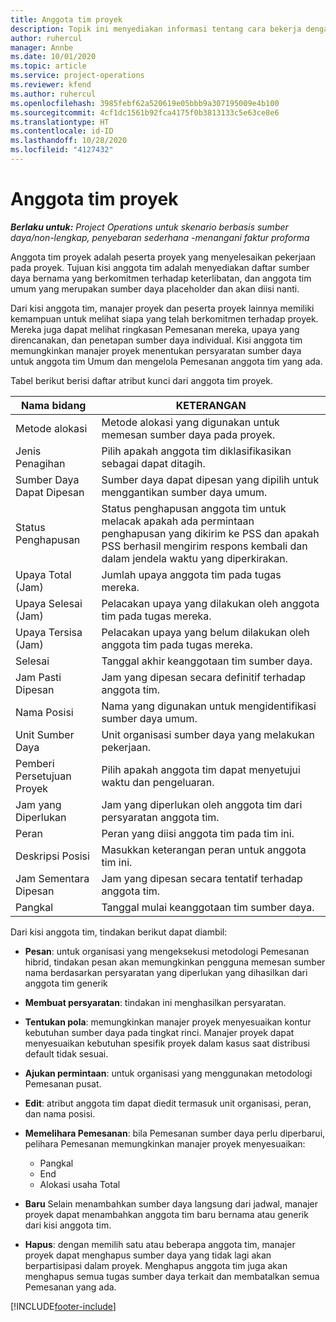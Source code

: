 ```yaml
---
title: Anggota tim proyek
description: Topik ini menyediakan informasi tentang cara bekerja dengan informasi anggota tim proyek, atribut, dan penjadwalan.
author: ruhercul
manager: Annbe
ms.date: 10/01/2020
ms.topic: article
ms.service: project-operations
ms.reviewer: kfend
ms.author: ruhercul
ms.openlocfilehash: 3985febf62a520619e05bbb9a307195009e4b100
ms.sourcegitcommit: 4cf1dc1561b92fca4175f0b3813133c5e63ce8e6
ms.translationtype: HT
ms.contentlocale: id-ID
ms.lasthandoff: 10/28/2020
ms.locfileid: "4127432"
---
```

# <a name="project-team-members"></a>Anggota tim proyek

_**Berlaku untuk:** Project Operations untuk skenario berbasis sumber daya/non-lengkap, penyebaran sederhana -menangani faktur proforma_

Anggota tim proyek adalah peserta proyek yang menyelesaikan pekerjaan pada proyek. Tujuan kisi anggota tim adalah menyediakan daftar sumber daya bernama yang berkomitmen terhadap keterlibatan, dan anggota tim umum yang merupakan sumber daya placeholder dan akan diisi nanti.

Dari kisi anggota tim, manajer proyek dan peserta proyek lainnya memiliki kemampuan untuk melihat siapa yang telah berkomitmen terhadap proyek. Mereka juga dapat melihat ringkasan Pemesanan mereka, upaya yang direncanakan, dan penetapan sumber daya individual. Kisi anggota tim memungkinkan manajer proyek menentukan persyaratan sumber daya untuk anggota tim Umum dan mengelola Pemesanan anggota tim yang ada.

Tabel berikut berisi daftar atribut kunci dari anggota tim proyek.

| Nama bidang          | KETERANGAN                                                                                                                                                                  |
|--------------------------|-----------------------------------------------------------------------------------------------------------------------------------------------------------------------------------|
| Metode alokasi        | Metode alokasi yang digunakan untuk memesan sumber daya pada proyek.                                                                         |
| Jenis Penagihan             | Pilih apakah anggota tim diklasifikasikan sebagai dapat ditagih.                                                                                                                                       |
| Sumber Daya Dapat Dipesan        | Sumber daya dapat dipesan yang dipilih untuk menggantikan sumber daya umum.                                                                                                                   |
| Status Penghapusan            | Status penghapusan anggota tim untuk melacak apakah ada permintaan penghapusan yang dikirim ke PSS dan apakah PSS berhasil mengirim respons kembali dan dalam jendela waktu yang diperkirakan. |
| Upaya Total (Jam)     | Jumlah upaya anggota tim pada tugas mereka.                                                                                                                         |
| Upaya Selesai (Jam) | Pelacakan upaya yang dilakukan oleh anggota tim pada tugas mereka.                                                                                           |
| Upaya Tersisa (Jam) | Pelacakan upaya yang belum dilakukan oleh anggota tim pada tugas mereka.                                                                                    |
| Selesai                   | Tanggal akhir keanggotaan tim sumber daya.                                                                                                                                            |
| Jam Pasti Dipesan        | Jam yang dipesan secara definitif terhadap anggota tim.                                                                                                                                                                |
| Nama Posisi            | Nama yang digunakan untuk mengidentifikasi sumber daya umum.                                                                                                                                   |
| Unit Sumber Daya          | Unit organisasi sumber daya yang melakukan pekerjaan.                                                                                                                      |
| Pemberi Persetujuan Proyek         | Pilih apakah anggota tim dapat menyetujui waktu dan pengeluaran.                                                                                                                     |
| Jam yang Diperlukan           | Jam yang diperlukan oleh anggota tim dari persyaratan anggota tim.                                                                                                                       |
| Peran                     | Peran yang diisi anggota tim pada tim ini.                                                                                                                                |
| Deskripsi Posisi     | Masukkan keterangan peran untuk anggota tim ini.                                                                                                                             |
| Jam Sementara Dipesan        | Jam yang dipesan secara tentatif terhadap anggota tim.                                                                                                                                                                 |
| Pangkal                    | Tanggal mulai keanggotaan tim sumber daya.                                                                                                                                          |

Dari kisi anggota tim, tindakan berikut dapat diambil:

- **Pesan**: untuk organisasi yang mengeksekusi metodologi Pemesanan hibrid, tindakan pesan akan memungkinkan pengguna memesan sumber nama berdasarkan persyaratan yang diperlukan yang dihasilkan dari anggota tim generik
- **Membuat persyaratan**: tindakan ini menghasilkan persyaratan.
- **Tentukan pola**: memungkinkan manajer proyek menyesuaikan kontur kebutuhan sumber daya pada tingkat rinci. Manajer proyek dapat menyesuaikan kebutuhan spesifik proyek dalam kasus saat distribusi default tidak sesuai.
- **Ajukan permintaan**: untuk organisasi yang menggunakan metodologi Pemesanan pusat.
- **Edit**: atribut anggota tim dapat diedit termasuk unit organisasi, peran, dan nama posisi.
- **Memelihara Pemesanan**: bila Pemesanan sumber daya perlu diperbarui, pelihara Pemesanan memungkinkan manajer proyek menyesuaikan:

    - Pangkal
    - End
    - Alokasi usaha Total

- **Baru** Selain menambahkan sumber daya langsung dari jadwal, manajer proyek dapat menambahkan anggota tim baru bernama atau generik dari kisi anggota tim.
- **Hapus**: dengan memilih satu atau beberapa anggota tim, manajer proyek dapat menghapus sumber daya yang tidak lagi akan berpartisipasi dalam proyek. Menghapus anggota tim juga akan menghapus semua tugas sumber daya terkait dan membatalkan semua Pemesanan yang ada.


[!INCLUDE[footer-include](../includes/footer-banner.md)]